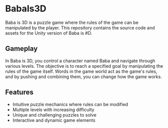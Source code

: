 # BabaIs3D

Baba is 3D is a puzzle game where the rules of the game can be manipulated by the player. This repository contains the source code and assets for the Unity version of Baba is #D.

## Gameplay

In Baba is 3D, you control a character named Baba and navigate through various levels. The objective is to reach a specified goal by manipulating the rules of the game itself. Words in the game world act as the game's rules, and by pushing and combining them, you can change how the game works.

## Features

- Intuitive puzzle mechanics where rules can be modified
- Multiple levels with increasing difficulty
- Unique and challenging puzzles to solve
- Interactive and dynamic game elements
